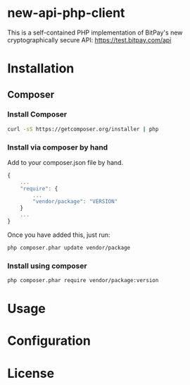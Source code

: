 new-api-php-client
==================

This is a self-contained PHP implementation of BitPay's new cryptographically secure API: https://test.bitpay.com/api

# Installation

## Composer

### Install Composer

```bash
curl -sS https://getcomposer.org/installer | php
```

### Install via composer by hand

Add to your composer.json file by hand.

```javascript
{
    ...
    "require": {
        ...
        "vendor/package": "VERSION"
    }
    ...
}
```

Once you have added this, just run:

```bash
php composer.phar update vendor/package
```

### Install using composer

```bash
php composer.phar require vendor/package:version
```

# Usage

# Configuration

# License
